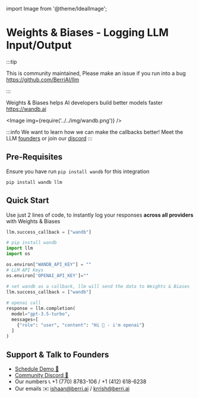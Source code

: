 import Image from '@theme/IdealImage';

# Weights & Biases - Logging LLM Input/Output


:::tip

This is community maintained, Please make an issue if you run into a bug
https://github.com/BerriAI/llm

:::


Weights & Biases helps AI developers build better models faster https://wandb.ai

<Image img={require('../../img/wandb.png')} />

:::info
We want to learn how we can make the callbacks better! Meet the LLM [founders](https://calendly.com/d/4mp-gd3-k5k/berriai-1-1-onboarding-llm-hosted-version) or
join our [discord](https://discord.gg/wuPM9dRgDw)
::: 

## Pre-Requisites
Ensure you have run `pip install wandb` for this integration
```shell
pip install wandb llm
```

## Quick Start
Use just 2 lines of code, to instantly log your responses **across all providers** with Weights & Biases

```python
llm.success_callback = ["wandb"]
```
```python
# pip install wandb 
import llm
import os

os.environ["WANDB_API_KEY"] = ""
# LLM API Keys
os.environ['OPENAI_API_KEY']=""

# set wandb as a callback, llm will send the data to Weights & Biases
llm.success_callback = ["wandb"] 
 
# openai call
response = llm.completion(
  model="gpt-3.5-turbo",
  messages=[
    {"role": "user", "content": "Hi 👋 - i'm openai"}
  ]
)
```

## Support & Talk to Founders

- [Schedule Demo 👋](https://calendly.com/d/4mp-gd3-k5k/berriai-1-1-onboarding-llm-hosted-version)
- [Community Discord 💭](https://discord.gg/wuPM9dRgDw)
- Our numbers 📞 +1 (770) 8783-106 / ‭+1 (412) 618-6238‬
- Our emails ✉️ ishaan@berri.ai / krrish@berri.ai